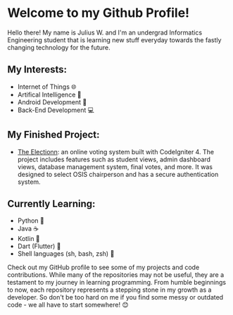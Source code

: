 # Welcome to my Github Profile!

Hello there! My name is Julius W. and I'm an undergrad Informatics Engineering student that is learning new stuff everyday towards the fastly changing technology for the future.

## My Interests: 

- Internet of Things 🌐
- Artifical Intelligence 🤖
- Android Development 📱
- Back-End Development 💻

## My Finished Project:

- [The Electionn](https://github.com/Jtnqr/the-electionn): an online voting system built with CodeIgniter 4. The project includes features such as student views, admin dashboard views, database management system, final votes, and more. It was designed to select OSIS chairperson and has a secure authentication system.

## Currently Learning: 

- Python 🐍
- Java ☕️
- Kotlin 🎯
- Dart (Flutter) 📱
- Shell languages (sh, bash, zsh) 🐚

Check out my GitHub profile to see some of my projects and code contributions. While many of the repositories may not be useful, they are a testament to my journey in learning programming. From humble beginnings to now, each repository represents a stepping stone in my growth as a developer. So don't be too hard on me if you find some messy or outdated code - we all have to start somewhere! 😊
